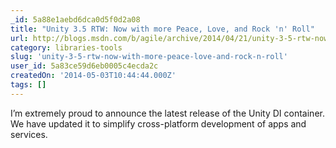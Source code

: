 ```yaml
---
_id: 5a88e1aebd6dca0d5f0d2a08
title: "Unity 3.5 RTW: Now with more Peace, Love, and Rock 'n' Roll"
url: http://blogs.msdn.com/b/agile/archive/2014/04/21/unity-3-5-rtw-now-with-more-peace-love-and-rock-n-roll.aspx
category: libraries-tools
slug: 'unity-3-5-rtw-now-with-more-peace-love-and-rock-n-roll'
user_id: 5a83ce59d6eb0005c4ecda2c
createdOn: '2014-05-03T10:44:44.000Z'
tags: []
---
```


I’m extremely proud to announce the latest release of the Unity DI container. We have updated it to simplify cross-platform development of apps and services.
